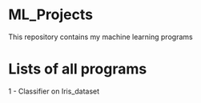 # ML_Projects
This repository contains my machine learning programs

# Lists of all programs

1 - Classifier on Iris_dataset